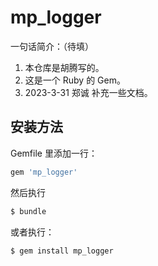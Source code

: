 # mp_logger
一句话简介：（待填）

1. 本仓库是胡腾写的。
2. 这是一个 Ruby 的 Gem。
3. 2023-3-31 郑诚 补充一些文档。

## 安装方法
Gemfile 里添加一行：

```ruby
gem 'mp_logger'
```

然后执行
```bash
$ bundle
```

或者执行：
```bash
$ gem install mp_logger
```
